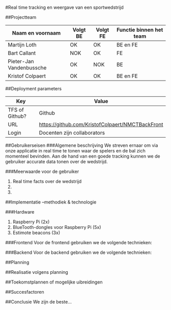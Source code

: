 #Real time tracking en weergave van een sportwedstrijd

##Projectteam

|Naam en voornaam         |Volgt BE|Volgt FE|Functie binnen het team|
|-------------------------|--------|--------|-----------------------|
|Martijn Loth             |OK      |OK      |BE en FE               |
|Bart Callant             |NOK     |OK      |FE                     |
|Pieter-Jan Vandenbussche |OK      |NOK     |BE                     |
|Kristof Colpaert         |OK      |OK      |BE en FE               |

##Deployment parameters

|Key           |Value                                           |
|--------------|------------------------------------------------|
|TFS of Github?|Github                                          |
|URL           |https://github.com/KristofColpaert/NMCTBackFront|
|Login         |Docenten zijn collaborators                     |

##Gebruikerseisen
###Algemene beschrijving
We streven ernaar om via onze applicatie in real time te tonen waar de spelers en de bal zich momenteel bevinden. Aan de hand van een goede tracking kunnen we de gebruiker accurate data tonen over de wedstrijd.

###Meerwaarde voor de gebruiker
1. Real time facts over de wedstrijd
2. 
3. 

##Implementatie –methodiek & technologie

###Hardware
1. Raspberry Pi (2x)
2. BlueTooth-dongles voor Raspberry Pi (5x)
3. Estimote beacons (3x)

###Frontend
Voor de frontend gebruiken we de volgende technieken:

###Backend
Voor de backend gebruiken we de volgende technieken:

##Planning

##Realisatie volgens planning

##Toekomstplannen of mogelijke uibreidingen

##Succesfactoren

##Conclusie
We zijn de beste...
